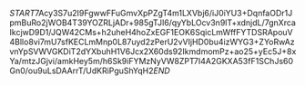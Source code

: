 $START$7Acy3S7u2I9FgwwFFuGmvXpPZgT4m1LXVbj6/iJ0iYU3+DqnfaODr1JpmBuRo2jWOB4T39YOZRLjADr+985gTJI6/qyYbLOcv3n9lT+xdnjdL/7gnXrcaIkcjwD9D1/JQW42CMs+h2uheH4hoZxEGF1EOK6SqicLmWffFYTDSRApouV4Bllo8vi7mU7sfKECLmMnp0L87uyd2zPerU2vVIjHD0bu4izWYG3+ZYoRwAzvnYpSVWVGKDiT2dYXbuhH1V6Jcx2X60ds92IkmdmomPz+ao25+yEc5J+8xYa/mtzJGjvi/amkHey5m/h6Sk9iFYMzNyVW8ZPT7I4A2GKXA53fF1SChJs60Gn0/ou9uLsDAArrT/UdKRiPguShYqH2$END$